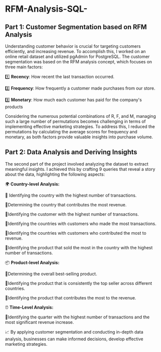 # RFM-Analysis-SQL-

## Part 1: Customer Segmentation based on RFM Analysis

Understanding customer behavior is crucial for targeting customers efficiently, and increasing revenue. To accomplish this, I worked on an online retail dataset and utilized pgAdmin for PostgreSQL. The customer segmentation was based on the RFM analysis concept, which focuses on three main factors:



1️⃣ **Recency**: How recent the last transaction occurred.

2️⃣ **Frequency**: How frequently a customer made purchases from our store.

3️⃣ **Monetary**: How much each customer has paid for the company's products



Considering the numerous potential combinations of R, F, and M, managing such a large number of permutations becomes challenging in terms of implementing effective marketing strategies. To address this, I reduced the permutations by calculating the average scores for frequency and monetary, as both factors provide valuable insights into purchase volume.





## Part 2: Data Analysis and Deriving Insights

The second part of the project involved analyzing the dataset to extract meaningful insights. I achieved this by crafting 9 queries that reveal a story about the data, highlighting the following aspects:



🌍 **Country-level Analysis:**

🔸 Identifying the country with the highest number of transactions.

🔸Determining the country that contributes the most revenue.

🔸Identifying the customer with the highest number of transactions.

🔸Identifying the countries with customers who made the most transactions.

🔸Identifying the countries with customers who contributed the most to revenue.

🔸Identifying the product that sold the most in the country with the highest number of transactions.



📦 **Product-level Analysis:**

🔸Determining the overall best-selling product.

🔸Identifying the product that is consistently the top seller across different countries.

🔸Identifying the product that contributes the most to the revenue.



⏰ **Time-Level Analysis:**

🔸Identifying the quarter with the highest number of transactions and the most significant revenue increase.



📈 By applying customer segmentation and conducting in-depth data analysis, businesses can make informed decisions, develop effective marketing strategies. 


